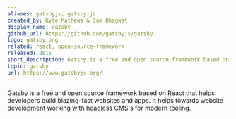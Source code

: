 ```yaml
---
aliases: gatsbyjs, gatsby-js
created_by: Kyle Mathews & Sam Bhagwat
display_name: gatsby
github_url: https://github.com/gatsbyjs/gatsby
logo: gatsby.png
related: react, open-source-framework
released: 2015
short_description: Gatsby is a free and open source framework based on React that helps developers build blazing fast websites and apps.
topic: gatsby
url: https://www.gatsbyjs.org/
---
```

Gatsby is a free and open source framework based on React that helps developers build blazing-fast websites and apps.
It helps towards website development working with headless CMS's for modern tooling.
